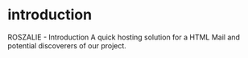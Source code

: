 # introduction
ROSZALIE - Introduction
A quick hosting solution for a HTML Mail and potential discoverers of our project.
